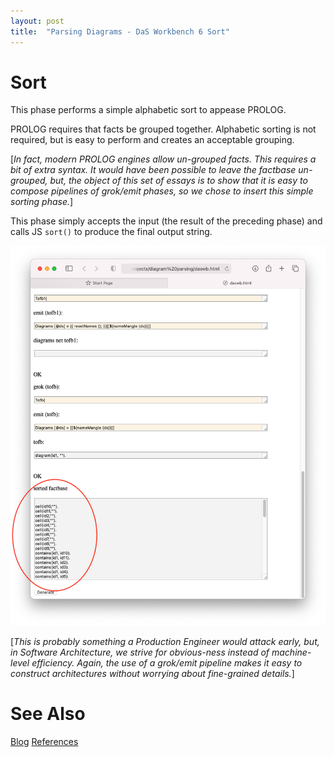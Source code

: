 ```yaml
---
layout: post
title:  "Parsing Diagrams - DaS Workbench 6 Sort"
---
```


# Sort

This phase performs a simple alphabetic sort to appease PROLOG.

PROLOG requires that facts be grouped together.  Alphabetic sorting is not required, but is easy to perform and creates an acceptable grouping.

[_In fact, modern PROLOG engines allow un-grouped facts.  This requires a bit of extra syntax. It would have been possible to leave the factbase un-grouped, but, the object of this set of essays is to show that it is easy to compose pipelines of grok/emit phases, so we chose to insert this simple sorting phase._]

This phase simply accepts the input (the result of the preceding phase) and calls JS `sort()` to produce the final output string.

![2021-07-30 sort.png](https://github.com/guitarvydas/guitarvydas.github.io/blob/master/assets/2021-07-30%20sort.png?raw=true)

[_This is probably something a Production Engineer would attack early, but, in Software Architecture, we strive for obvious-ness instead of machine-level efficiency.  Again, the use of a grok/emit pipeline makes it easy to construct architectures without worrying about fine-grained details._]

# See Also

[Blog](https://guitarvydas.github.io)
[References](https://guitarvydas.github.io/2021/01/14/References.html)

<script src="https://utteranc.es/client.js" 
        repo="guitarvydas/guitarvydas.github.io" 
        issue-term="pathname" 
        theme="github-light" 
        crossorigin="anonymous" 
        async> 
</script> 
